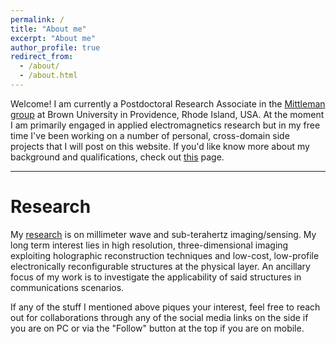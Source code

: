 ```yaml
---
permalink: /
title: "About me"
excerpt: "About me"
author_profile: true
redirect_from:
  - /about/
  - /about.html
---
```


Welcome! I am currently a Postdoctoral Research Associate in the [Mittleman group](https://sites.brown.edu/mittleman/people/) at Brown University in Providence, Rhode Island, USA. At the moment I am primarily engaged in applied electromagnetics research but in my free time I've been working on a number of personal, cross-domain side projects that I will post on this website. If you'd like know more about my background and qualifications, check out [this](https://kevinkiprutomutai.github.io/moreabout/) page.

------

Research
======
My [research](https://kevinkiprutomutai.github.io/publications/) is on millimeter wave and sub-terahertz imaging/sensing. My long term interest lies in high resolution, three-dimensional imaging exploiting holographic reconstruction techniques and low-cost, low-profile electronically reconfigurable structures at the physical layer. An ancillary focus of my work is to investigate
the applicability of said structures in communications scenarios.

If any of the stuff I mentioned above piques your interest, feel free to reach out for collaborations through any of the social media links on the side if you are on PC or via the "Follow" button at the top if you are on mobile.
